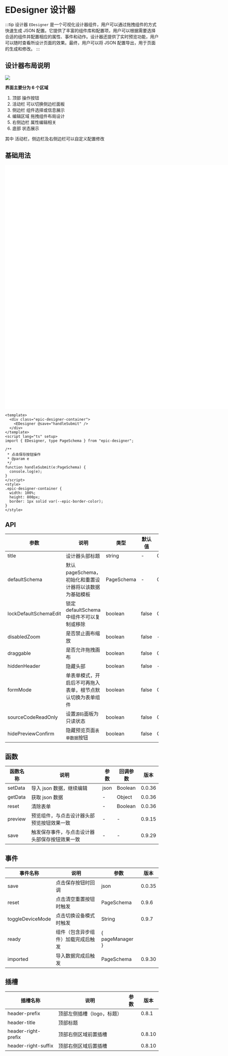 # EDesigner 设计器

:::tip 设计器
`EDesigner` 是一个可视化设计器组件，用户可以通过拖拽组件的方式快速生成 JSON 配置。它提供了丰富的组件库和配置项，用户可以根据需要选择合适的组件并配置相应的属性、事件和动作。设计器还提供了实时预览功能，用户可以随时查看所设计页面的效果。最终，用户可以将 JSON 配置导出，用于页面的生成和修改。
:::

## 设计器布局说明

![](/layout.jpg)

**界面主要分为 6 个区域**

1. 顶部 操作按钮
2. 活动栏 可以切换侧边栏面板
3. 侧边栏 组件选择或信息展示
4. 编辑区域 拖拽组件布局设计
5. 右侧边栏 属性编辑相关
6. 底部 状态展示

其中 活动栏，侧边栏及右侧边栏可以自定义配置修改

## 基础用法

<ConfigProvider :theme="{ algorithm: isDark ? theme.darkAlgorithm : theme.defaultAlgorithm }">
  <div class="epic-designer-container">
    <EDesigner  @save="handleSubmit"  />
  </div>
</ConfigProvider>

```vue
<template>
  <div class="epic-designer-container">
    <EDesigner @save="handleSubmit" />
  </div>
</template>
<script lang="ts" setup>
import { EDesigner, type PageSchema } from "epic-designer";

/**
 * 点击保存按钮操作
 * @param e
 */
function handleSubmit(e:PageSchema) {
  console.log(e);
}
</script>
<style>
.epic-designer-container {
  width: 100%;
  height: 800px;
  border: 1px solid var(--epic-border-color);
}
</style>
```

<script setup>
import "epic-designer/dist/style.css";
import { EDesigner, pluginManager } from "epic-designer";
import { setupAntd } from "epic-designer/dist/ui/antd";
import { ConfigProvider, theme } from 'ant-design-vue'
import { useTheme } from '@epic-designer/hooks'
const { isDark } = useTheme()

setupAntd(pluginManager);



function handleSubmit (e) {
  console.log(e)
}
</script>

<style>
.epic-designer-container{
width:1200px;
height:800px;
border: 1px solid var(--epic-border-color);
position: relative;
z-index: 20;
background: white;
}
</style>

## API

| 参数                  | 说明                                                       | 类型       | 默认值 | 版本   |
| --------------------- | ---------------------------------------------------------- | ---------- | ------ | ------ |
| title                 | 设计器头部标题                                             | string     | -      | 0.9.7  |
| defaultSchema         | 默认pageSchema，初始化和重置设计器将以该数据为基础模板     | PageSchema | -      | 0.9.6  |
| lockDefaultSchemaEdit | 锁定defaultSchema中组件不可以复制或移除                    | boolean    | false  | 0.9.7  |
| disabledZoom          | 是否禁止画布缩放                                           | boolean    | false  | -      |
| draggable             | 是否允许拖拽画布                                           | boolean    | false  | 0.9.27 |
| hiddenHeader          | 隐藏头部                                                   | boolean    | false  | -      |
| formMode              | 单表单模式，开启后不可再拖入表单，根节点默认切换为表单组件 | boolean    | false  | 0.9.19 |
| sourceCodeReadOnly    | 设置`源码`面板为只读状态                                   | boolean    | false  | 0.9.20 |
| hidePreviewConfirm    | 隐藏预览页面`表单数据`按钮                                 | boolean    | false  | 0.9.26 |

## 函数

| 函数名称 | 说明                                           | 参数 | 回调参数 | 版本   |
| -------- | ---------------------------------------------- | ---- | -------- | ------ |
| setData  | 导入 json 数据，继续编辑                       | json | Boolean  | 0.0.36 |
| getData  | 获取 json 数据                                 | -    | Object   | 0.0.36 |
| reset    | 清除表单                                       | -    | Boolean  | 0.0.36 |
| preview  | 预览组件，与点击设计器头部预览按钮效果一致     | -    | -        | 0.9.15 |
| save     | 触发保存事件，与点击设计器头部保存按钮效果一致 | -    | -        | 0.9.29 |

## 事件

| 事件名称         | 说明                               | 参数       | 版本   |
| ---------------- | ---------------------------------- | ---------- | ------ |
| save             | 点击保存按钮时回调                 | json       | 0.0.35 |
| reset            | 点击清空重置按钮时触发             | PageSchema | 0.9.6  |
| toggleDeviceMode | 点击切换设备模式时触发             | String     | 0.9.7  |
| ready            | 组件（包含异步组件）加载完成后触发 | { pageManager }           |        |
| imported         | 导入数据完成后触发                 | PageSchema | 0.9.30 |

## 插槽

| 插槽名称            | 说明                       | 参数 | 版本   |
| ------------------- | -------------------------- | ---- | ------ |
| header-prefix       | 顶部左侧插槽（logo，标题） |      | 0.8.1  |
| header-title        | 顶部标题                   |      |        |
| header-right-prefix | 顶部右侧区域前置插槽       |      | 0.8.10 |
| header-right-suffix | 顶部右侧区域后置插槽       |      | 0.8.10 |
